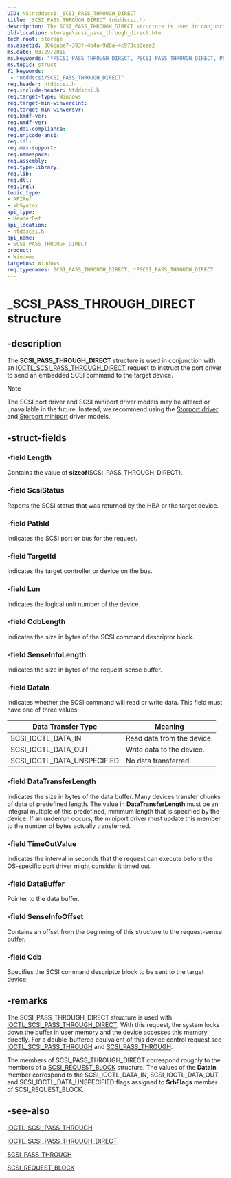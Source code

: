 ```yaml
---
UID: NS:ntddscsi._SCSI_PASS_THROUGH_DIRECT
title: _SCSI_PASS_THROUGH_DIRECT (ntddscsi.h)
description: The SCSI_PASS_THROUGH_DIRECT structure is used in conjunction with an IOCTL_SCSI_PASS_THROUGH_DIRECT request to instruct the port driver to send an embedded SCSI command to the target device.
old-location: storage\scsi_pass_through_direct.htm
tech.root: storage
ms.assetid: 306babe7-393f-4b4a-9d8a-4c973cb3eaa2
ms.date: 03/29/2018
ms.keywords: "*PSCSI_PASS_THROUGH_DIRECT, PSCSI_PASS_THROUGH_DIRECT, PSCSI_PASS_THROUGH_DIRECT structure pointer [Storage Devices], SCSI_PASS_THROUGH_DIRECT, SCSI_PASS_THROUGH_DIRECT structure [Storage Devices], _SCSI_PASS_THROUGH_DIRECT, ntddscsi/PSCSI_PASS_THROUGH_DIRECT, ntddscsi/SCSI_PASS_THROUGH_DIRECT, storage.scsi_pass_through_direct, structs-scsibus_64c46eef-e5bc-4e81-a479-2bdbd93605e7.xml"
ms.topic: struct
f1_keywords:
 - "ntddscsi/SCSI_PASS_THROUGH_DIRECT"
req.header: ntddscsi.h
req.include-header: Ntddscsi.h
req.target-type: Windows
req.target-min-winverclnt: 
req.target-min-winversvr: 
req.kmdf-ver: 
req.umdf-ver: 
req.ddi-compliance: 
req.unicode-ansi: 
req.idl: 
req.max-support: 
req.namespace: 
req.assembly: 
req.type-library: 
req.lib: 
req.dll: 
req.irql: 
topic_type:
- APIRef
- kbSyntax
api_type:
- HeaderDef
api_location:
- ntddscsi.h
api_name:
- SCSI_PASS_THROUGH_DIRECT
product:
- Windows
targetos: Windows
req.typenames: SCSI_PASS_THROUGH_DIRECT, *PSCSI_PASS_THROUGH_DIRECT
---
```


# _SCSI_PASS_THROUGH_DIRECT structure

## -description

The **SCSI_PASS_THROUGH_DIRECT** structure is used in conjunction with an [IOCTL_SCSI_PASS_THROUGH_DIRECT](ni-ntddscsi-ioctl_scsi_pass_through_direct.md) request to instruct the port driver to send an embedded SCSI command to the target device.

> [!NOTE]
> The SCSI port driver and SCSI miniport driver models may be altered or unavailable in the future. Instead, we recommend using the [Storport driver](https://docs.microsoft.com/windows-hardware/drivers/storage/storport-driver) and [Storport miniport](https://docs.microsoft.com/windows-hardware/drivers/storage/storage-miniport-drivers) driver models.

## -struct-fields

### -field Length

Contains the value of **sizeof**(SCSI_PASS_THROUGH_DIRECT).  

### -field ScsiStatus

Reports the SCSI status that was returned by the HBA or the target device.

### -field PathId

Indicates the SCSI port or bus for the request.

### -field TargetId

Indicates the target controller or device on the bus.  

### -field Lun

Indicates the logical unit number of the device.

### -field CdbLength

Indicates the size in bytes of the SCSI command descriptor block.

### -field SenseInfoLength

Indicates the size in bytes of the request-sense buffer.

### -field DataIn

Indicates whether the SCSI command will read or write data. This field must have one of three values:

|Data Transfer Type|Meaning|
|----|----|
|SCSI_IOCTL_DATA_IN|Read data from the device.|
|SCSI_IOCTL_DATA_OUT|Write data to the device.|
|SCSI_IOCTL_DATA_UNSPECIFIED|No data transferred.|

### -field DataTransferLength

Indicates the size in bytes of the data buffer. Many devices transfer chunks of data of predefined length. The value in **DataTransferLength** must be an integral multiple of this predefined, minimum length that is specified by the device. If an underrun occurs, the miniport driver must update this member to the number of bytes actually transferred.

### -field TimeOutValue

Indicates the interval in seconds that the request can execute before the OS-specific port driver might consider it timed out.

### -field DataBuffer

Pointer to the data buffer.

### -field SenseInfoOffset

Contains an offset from the beginning of this structure to the request-sense buffer.

### -field Cdb

Specifies the SCSI command descriptor block to be sent to the target device.

## -remarks

The SCSI_PASS_THROUGH_DIRECT structure is used with [IOCTL_SCSI_PASS_THROUGH_DIRECT](https://docs.microsoft.com/windows-hardware/drivers/ddi/ntddscsi/ni-ntddscsi-ioctl_scsi_pass_through_direct). With this request, the system locks down the buffer in user memory and the device accesses this memory directly. For a double-buffered equivalent of this device control request see [IOCTL_SCSI_PASS_THROUGH](https://docs.microsoft.com/windows-hardware/drivers/ddi/ntddscsi/ni-ntddscsi-ioctl_scsi_pass_through) and [SCSI_PASS_THROUGH](https://docs.microsoft.com/windows-hardware/drivers/ddi/ntddscsi/ns-ntddscsi-_scsi_pass_through).

The members of SCSI_PASS_THROUGH_DIRECT correspond roughly to the members of a [SCSI_REQUEST_BLOCK](https://docs.microsoft.com/windows-hardware/drivers/ddi/srb/ns-srb-_scsi_request_block) structure. The values of the **DataIn** member correspond to the SCSI_IOCTL_DATA_IN, SCSI_IOCTL_DATA_OUT, and SCSI_IOCTL_DATA_UNSPECIFIED flags assigned to **SrbFlags** member of SCSI_REQUEST_BLOCK.

## -see-also

[IOCTL_SCSI_PASS_THROUGH](https://docs.microsoft.com/windows-hardware/drivers/ddi/ntddscsi/ni-ntddscsi-ioctl_scsi_pass_through)

[IOCTL_SCSI_PASS_THROUGH_DIRECT](https://docs.microsoft.com/windows-hardware/drivers/ddi/ntddscsi/ni-ntddscsi-ioctl_scsi_pass_through_direct)

[SCSI_PASS_THROUGH](https://docs.microsoft.com/windows-hardware/drivers/ddi/ntddscsi/ns-ntddscsi-_scsi_pass_through)

[SCSI_REQUEST_BLOCK](https://docs.microsoft.com/windows-hardware/drivers/ddi/srb/ns-srb-_scsi_request_block)

